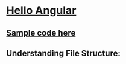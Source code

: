 # [Hello Angular](https://plnkr.co/edit/cBWxRPtDiIKZIAv8kSVM?p=preview)

## [Sample code here](https://plnkr.co/edit/cBWxRPtDiIKZIAv8kSVM?p=preview)

## Understanding File Structure:

